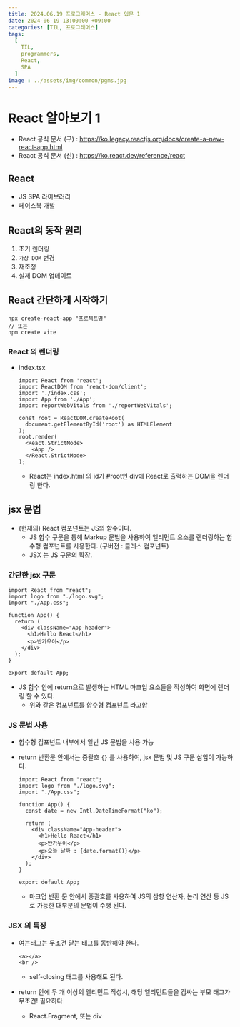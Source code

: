 ```yaml
---
title: 2024.06.19 프로그래머스 - React 입문 1
date: 2024-06-19 13:00:00 +09:00
categories: [TIL, 프로그래머스]
tags:
  [
    TIL,
    programmers,
    React,
    SPA
  ]
image : ../assets/img/common/pgms.jpg
---
```

# React 알아보기 1

- React 공식 문서 (구) : https://ko.legacy.reactjs.org/docs/create-a-new-react-app.html
- React 공식 문서 (신) : https://ko.react.dev/reference/react

## React

- JS SPA 라이브러리
- 페이스북 개발

## React의 동작 원리

1. 초기 렌더링
2. `가상 DOM` 변경
3. 재조정
4. 실제 DOM 업데이트

## React 간단하게 시작하기

```
npx create-react-app "프로젝트명"
// 또는
npm create vite
```

### React 의 렌더링

- index.tsx
    
    ```tsx
    import React from 'react';
    import ReactDOM from 'react-dom/client';
    import './index.css';
    import App from './App';
    import reportWebVitals from './reportWebVitals';
    
    const root = ReactDOM.createRoot(
      document.getElementById('root') as HTMLElement
    );
    root.render(
      <React.StrictMode>
        <App />
      </React.StrictMode>
    );
    
    ```
    
    - React는 index.html 의 id가 #root인 div에  React로 출력하는 DOM을 렌더링 한다.

## jsx 문법

- (현재의) React 컴포넌트는 JS의 함수이다.
    - JS 함수 구문을 통해 Markup 문법을 사용하여 엘리먼트 요소를 렌더링하는 함수형 컴포넌트를 사용한다. (구버전 : 클래스 컴포넌트)
    - JSX 는 JS 구문의 확장.

### 간단한 jsx 구문

```tsx
import React from "react";
import logo from "./logo.svg";
import "./App.css";

function App() {
  return (
    <div className="App-header">
      <h1>Hello React</h1>
      <p>반가우이</p>
    </div>
  );
}

export default App;

```

- JS 함수 안에 return으로 발생하는 HTML 마크업 요소들을 작성하여 화면에 렌더링 할 수 있다.
    - 위와 같은 컴포넌트를 함수형 컴포넌트 라고함

### JS 문법 사용

- 함수형 컴포넌트 내부에서 일반 JS 문법을 사용 가능
- return 반환문 안에서는 중괄호 `{}` 를 사용하여, jsx 문법 및 JS 구문 삽입이 가능하다.
    
    ```tsx
    import React from "react";
    import logo from "./logo.svg";
    import "./App.css";
    
    function App() {
      const date = new Intl.DateTimeFormat("ko");
    
      return (
        <div className="App-header">
          <h1>Hello React</h1>
          <p>반가우이</p>
          <p>오늘 날짜 : {date.format()}</p>
        </div>
      );
    }
    
    export default App;
    
    ```
    
    - 마크업 반환 문 안에서 중괄호를 사용하여 JS의 삼항 연산자, 논리 연산 등 JS로 가능한 대부분의 문법이 수행 된다.

### JSX 의 특징

- 여는태그는 무조건 닫는 태그를 동반해야 한다.
    
    ```tsx
    <a></a>
    <br />
    ```
    
    - self-closing 태그를 사용해도 된다.
- return 안에 두 개 이상의 엘리먼트 작성시, 해당 엘리먼트들을 감싸는 부모 태그가 무조건! 필요하다
    - React.Fragment, 또는 div